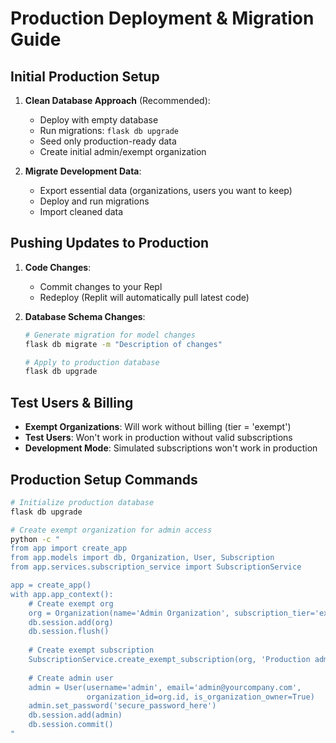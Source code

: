 
# Production Deployment & Migration Guide

## Initial Production Setup

1. **Clean Database Approach** (Recommended):
   - Deploy with empty database
   - Run migrations: `flask db upgrade`
   - Seed only production-ready data
   - Create initial admin/exempt organization

2. **Migrate Development Data**:
   - Export essential data (organizations, users you want to keep)
   - Deploy and run migrations
   - Import cleaned data

## Pushing Updates to Production

1. **Code Changes**: 
   - Commit changes to your Repl
   - Redeploy (Replit will automatically pull latest code)

2. **Database Schema Changes**:
   ```bash
   # Generate migration for model changes
   flask db migrate -m "Description of changes"
   
   # Apply to production database
   flask db upgrade
   ```

## Test Users & Billing

- **Exempt Organizations**: Will work without billing (tier = 'exempt')
- **Test Users**: Won't work in production without valid subscriptions
- **Development Mode**: Simulated subscriptions won't work in production

## Production Setup Commands

```bash
# Initialize production database
flask db upgrade

# Create exempt organization for admin access
python -c "
from app import create_app
from app.models import db, Organization, User, Subscription
from app.services.subscription_service import SubscriptionService

app = create_app()
with app.app_context():
    # Create exempt org
    org = Organization(name='Admin Organization', subscription_tier='exempt')
    db.session.add(org)
    db.session.flush()
    
    # Create exempt subscription
    SubscriptionService.create_exempt_subscription(org, 'Production admin access')
    
    # Create admin user
    admin = User(username='admin', email='admin@yourcompany.com', 
                 organization_id=org.id, is_organization_owner=True)
    admin.set_password('secure_password_here')
    db.session.add(admin)
    db.session.commit()
"
```
